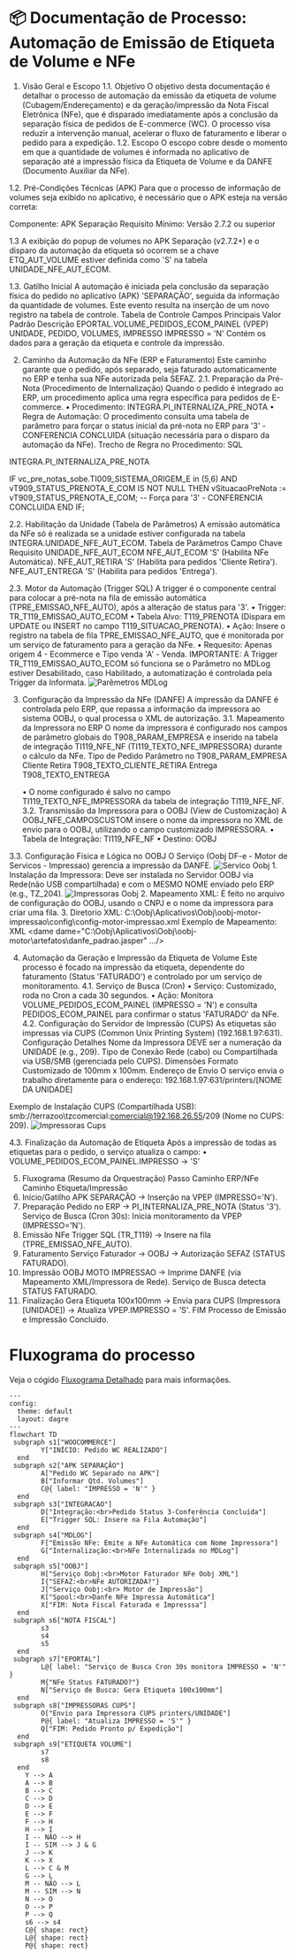 
# 📦 Documentação de Processo: Automação de Emissão de Etiqueta de Volume e NFe

1. Visão Geral e Escopo
1.1. Objetivo
O objetivo desta documentação é detalhar o processo de automação da emissão da etiqueta de volume (Cubagem/Endereçamento) e da geração/impressão da Nota Fiscal Eletrônica (NFe), que é disparado imediatamente após a conclusão da separação física de pedidos de E-commerce (WC). O processo visa reduzir a intervenção manual, acelerar o fluxo de faturamento e liberar o pedido para a expedição.
1.2. Escopo
O escopo cobre desde o momento em que a quantidade de volumes é informada no aplicativo de separação até a impressão física da Etiqueta de Volume e da DANFE (Documento Auxiliar da NFe).

1.2. Pré-Condições Técnicas (APK)
Para que o processo de informação de volumes seja exibido no aplicativo, é necessário que o APK esteja na versão correta:

Componente: APK Separação
Requisito Mínimo: Versão 2.7.2 ou superior

1.3 A exibição do popup de volumes no APK Separação (v2.7.2+) e o disparo da automação da etiqueta só ocorrem se a chave ETQ_AUT_VOLUME estiver definida como 'S' na tabela UNIDADE_NFE_AUT_ECOM.

1.3. Gatilho Inicial
A automação é iniciada pela conclusão da separação física do pedido no aplicativo (APK) 'SEPARAÇÃO', seguida da informação da quantidade de volumes. Este evento resulta na inserção de um novo registro na tabela de controle.
Tabela de Controle	Campos Principais	Valor Padrão	Descrição
EPORTAL.VOLUME_PEDIDOS_ECOM_PAINEL (VPEP)	UNIDADE, PEDIDO, VOLUMES, IMPRESSO	IMPRESSO = 'N'	Contém os dados para a geração da etiqueta e controle da impressão.

2. Caminho da Automação da NFe (ERP e Faturamento)
Este caminho garante que o pedido, após separado, seja faturado automaticamente no ERP e tenha sua NFe autorizada pela SEFAZ.
2.1. Preparação da Pré-Nota (Procedimento de Internalização)
Quando o pedido é integrado ao ERP, um procedimento aplica uma regra específica para pedidos de E-commerce.
    • Procedimento: INTEGRA.PI_INTERNALIZA_PRE_NOTA
    • Regra de Automação: O procedimento consulta uma tabela de parâmetro para forçar o status inicial da pré-nota no ERP para '3' - CONFERENCIA CONCLUIDA (situação necessária para o disparo da automação da NFe).
Trecho de Regra no Procedimento:
SQL

INTEGRA.PI_INTERNALIZA_PRE_NOTA

IF vc_pre_notas_sobe.TI009_SISTEMA_ORIGEM_E in (5,6) AND vT909_STATUS_PRENOTA_E_COM IS NOT NULL THEN
  vSituacaoPreNota := vT909_STATUS_PRENOTA_E_COM; -- Força para '3' - CONFERENCIA CONCLUIDA
END IF;

2.2. Habilitação da Unidade (Tabela de Parâmetros)
A emissão automática da NFe só é realizada se a unidade estiver configurada na tabela INTEGRA.UNIDADE_NFE_AUT_ECOM.
Tabela de Parâmetros	Campo Chave	Requisito
UNIDADE_NFE_AUT_ECOM	NFE_AUT_ECOM	'S' (Habilita NFe Automática).
	NFE_AUT_RETIRA	'S' (Habilita para pedidos 'Cliente Retira').
	NFE_AUT_ENTREGA	'S' (Habilita para pedidos 'Entrega').

2.3. Motor da Automação (Trigger SQL)
A trigger é o componente central para colocar a pré-nota na fila de emissão automática (TPRE_EMISSAO_NFE_AUTO), após a alteração de status para '3'.
    • Trigger: TR_T119_EMISSAO_AUTO_ECOM
    • Tabela Alvo: T119_PRENOTA (Dispara em UPDATE ou INSERT no campo T119_SITUACAO_PRENOTA).
    • Ação: Insere o registro na tabela de fila TPRE_EMISSAO_NFE_AUTO, que é monitorada por um serviço de faturamento para a geração da NFe.
    • Requesito: Apenas origem 4 - Ecommerce e Tipo venda 'A' - Venda.
IMPORTANTE:
    A Trigger TR_T119_EMISSAO_AUTO_ECOM só funciona se o Parâmetro no MDLog estiver Desabilitado, caso Habilitado, a automatização é controlada pela Trigger da Informata.
    ![Parêmetros MDLog](img/ParamMDLog.png)

3. Configuração da Impressão da NFe (DANFE)
A impressão da DANFE é controlada pelo ERP, que repassa a informação da impressora ao sistema OOBJ, o qual processa o XML de autorização.
3.1. Mapeamento da Impressora no ERP
O nome da impressora é configurado nos campos de parâmetro globais do T908_PARAM_EMPRESA e inserido na tabela de integração TI119_NFE_NF (TI119_TEXTO_NFE_IMPRESSORA) durante o cálculo da NFe.
Tipo de Pedido	Parâmetro no T908_PARAM_EMPRESA
Cliente Retira	T908_TEXTO_CLIENTE_RETIRA
Entrega	T908_TEXTO_ENTREGA

    • O nome configurado é salvo no campo TI119_TEXTO_NFE_IMPRESSORA da tabela de integração TI119_NFE_NF. 
3.2. Transmissão da Impressora para o OOBJ (View de Customização)
A OOBJ_NFE_CAMPOSCUSTOM insere o nome da impressora no XML de envio para o OOBJ, utilizando o campo customizado IMPRESSORA.
    • Tabela de Integração: TI119_NFE_NF
    • Destino: OOBJ

3.3. Configuração Física e Lógica no OOBJ
O Serviço (Oobj DF-e - Motor de Servicos - Impressao) gerencia a impressão da DANFE.
![Servico Oobj](img/ServicesOobj.png)
    1. Instalação da Impressora: Deve ser instalada no Servidor OOBJ via Rede(não USB compartilhada)  e com o MESMO NOME enviado pelo ERP (e.g., TZ_204).
    ![Impressoras Oobj](img/DevicePrintersOobj.png)
    2. Mapeamento XML: É feito no arquivo de configuração do OOBJ, usando o CNPJ e o nome da impressora para criar uma fila.
    3. Diretorio XML: C:\Oobj\Aplicativos\Oobj\oobj-motor-impressao\config\config-motor-impressao.xml
Exemplo de Mapeamento:
XML
    <impressora>
        <imp tipo="normal" nome="TZ_204" copias="1"/>
        <imp tipo="contingencia" nome="TZ_204" copias="1"/>
        <dame dame="C:\Oobj\Aplicativos\Oobj\oobj-motor\artefatos\danfe_padrao.jasper" .../>
        <filas>
            <fila selector="cnpjEmit = '06256879000628' AND IMPRESSORA = 'TZ_204'"/>
        </filas>
    </impressora>

4. Automação da Geração e Impressão da Etiqueta de Volume
Este processo é focado na impressão da etiqueta, dependente do faturamento (Status 'FATURADO') e controlado por um serviço de monitoramento.
4.1. Serviço de Busca (Cron)
    • Serviço: Customizado, roda no Cron a cada 30 segundos.
    • Ação: Monitora VOLUME_PEDIDOS_ECOM_PAINEL (IMPRESSO = 'N') e consulta PEDIDOS_ECOM_PAINEL para confirmar o status 'FATURADO' da NFe.
4.2. Configuração do Servidor de Impressão (CUPS)
As etiquetas são impressas via CUPS (Common Unix Printing System) (192.168.1.97:631).
Configuração	Detalhes
Nome da Impressora	DEVE ser a numeração da UNIDADE (e.g., 209).
Tipo de Conexão	Rede (cabo) ou Compartilhada via USB/SMB (gerenciada pelo CUPS).
Dimensões	Formato Customizado de 100mm x 100mm.
Endereço de Envio	O serviço envia o trabalho diretamente para o endereço: 192.168.1.97:631/printers/[NOME DA UNIDADE]

Exemplo de Instalação CUPS (Compartilhada USB): smb://terrazoo\tzcomercial:comercial@192.168.26.55/209 (Nome no CUPS: 209).
![Impressoras Cups](img/PrintersCups.png)

4.3. Finalização da Automação de Etiqueta
Após a impressão de todas as etiquetas para o pedido, o serviço atualiza o campo:
    • VOLUME_PEDIDOS_ECOM_PAINEL.IMPRESSO → 'S'

5. Fluxograma (Resumo da Orquestração)
Passo	Caminho ERP/NFe	Caminho Etiqueta/Impressão
1. Início/Gatilho	APK SEPARAÇÃO → Inserção na VPEP (IMPRESSO='N').	
2. Preparação	Pedido no ERP → PI_INTERNALIZA_PRE_NOTA (Status '3').	Serviço de Busca (Cron 30s): Inicia monitoramento da VPEP (IMPRESSO='N').
3. Emissão NFe	Trigger SQL (TR_T119) → Insere na fila (TPRE_EMISSAO_NFE_AUTO).	
4. Faturamento	Serviço Faturador → OOBJ → Autorização SEFAZ (STATUS FATURADO).	
5. Impressão	OOBJ MOTO IMPRESSAO → Imprime DANFE (via Mapeamento XML/Impressora de Rede).	Serviço de Busca detecta STATUS FATURADO.
6. Finalização		Gera Etiqueta 100x100mm → Envia para CUPS (Impressora [UNIDADE]) → Atualiza VPEP.IMPRESSO = 'S'.
FIM		Processo de Emissão e Impressão Concluído.


# Fluxograma do processo
Veja o cógido [Fluxograma Detalhado](Fluxograma/fluxograma.mmd) para mais informações.

```mermaid
---
config:
  theme: default
  layout: dagre
---
flowchart TD
 subgraph s1["WOOCOMMERCE"]
        Y["INÍCIO: Pedido WC REALIZADO"]
  end
 subgraph s2["APK SEPARAÇÃO"]
        A["Pedido WC Separado no APK"]
        B["Informar Qtd. Volumes"]
        C@{ label: "IMPRESSO = 'N'" }
  end
 subgraph s3["INTEGRACAO"]
        D["Integração:<br>Pedido Status 3-Conferência Concluída"]
        E["Trigger SQL: Insere na Fila Automação"]
  end
 subgraph s4["MDLOG"]
        F["Emissão NFe: Emite a NFe Automática com Nome Impressora"]
        G["Internalização:<br>NFe Internalizada no MDLog"]
  end
 subgraph s5["OOBJ"]
        H["Serviço Oobj:<br>Motor Faturador NFe Oobj XML"]
        I{"SEFAZ:<br>NFe AUTORIZADA?"}
        J["Serviço Oobj:<br> Motor de Impressão"]
        K["Spool:<br>Danfe NFe Impressa Automática"]
        X["FIM: Nota Fiscal Faturada e Impresssa"]
  end
 subgraph s6["NOTA FISCAL"]
        s3
        s4
        s5
  end
 subgraph s7["EPORTAL"]
        L@{ label: "Serviço de Busca Cron 30s monitora IMPRESSO = 'N'" }
        M{"NFe Status FATURADO?"}
        N["Serviço de Busca: Gera Etiqueta 100x100mm"]
  end
 subgraph s8["IMPRESSORAS CUPS"]
        O["Envio para Impressora CUPS printers/UNIDADE"]
        P@{ label: "Atualiza IMPRESSO = 'S'" }
        Q["FIM: Pedido Pronto p/ Expedição"]
  end
 subgraph s9["ETIQUETA VOLUME"]
        s7
        s8
  end
    Y --> A
    A --> B
    B --> C
    C --> D
    D --> E
    E --> F
    F --> H
    H --> I
    I -- NÃO --> H
    I -- SIM --> J & G
    J --> K
    K --> X
    L --> C & M
    G --> L
    M -- NÃO --> L
    M -- SIM --> N
    N --> O
    O --> P
    P --> Q
    s6 --> s4
    C@{ shape: rect}
    L@{ shape: rect}
    P@{ shape: rect}
